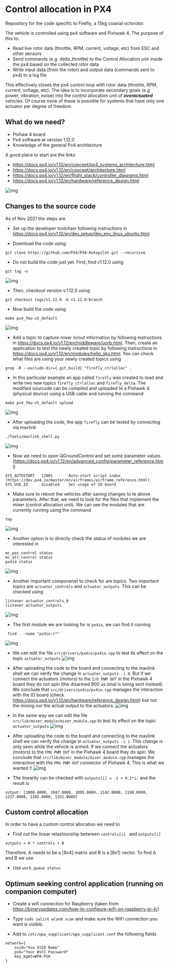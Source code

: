 # Control allocation in PX4

Repository for the code specific to Firefly, a 15kg coaxial octorotor.

The vehicle is controlled using px4 software and Pixhawk 4. The purpose
of this to:
- Read live rotor data (throttle, RPM, current, voltage, etc) from ESC
  and other sensors
- Send commands (e.g. delta_throttle) to the Control Allocation unit
  inside the px4 based on the collected rotor data
- Write input data (from the rotor) and output data (commands sent to px4)
  to a log file

This effectively closes the px4 control loop with rotor data (throttle,
RPM, current, voltage, etc). The idea is to incorporate secondary goals
(e.g power, vibration, noise) into the control allocation unit of
***overactuated*** vehicles. Of course none of these is possible for systems
that have only one actuator per degree of freedom.

## What do we need?
- Pixhaw 4 board
- Px4 software at version 1.12.0
- Knowledge of the general Px4 architecture

A good place to start are the links

- https://docs.px4.io/v1.12/en/concept/px4_systems_architecture.html
- https://docs.px4.io/v1.12/en/concept/architecture.html
- https://docs.px4.io/v1.12/en/flight_stack/controller_diagrams.html
- https://docs.px4.io/v1.12/en/hardware/reference_design.html

![img](readme_img/px4_architecture_crop.png)

## Changes to the source code

As of Nov 2021 the steps are

- Set up the developer toolchain following instructions in https://docs.px4.io/v1.12/en/dev_setup/dev_env_linux_ubuntu.html

- Download the code using
```
git clone https://github.com/PX4/PX4-Autopilot.git --recursive
```

- Do not build the code just yet. First, find v1.12.0 using
```
git tag -n
```
![img](readme_img/git_tags.png)

- Then, checkout version v.1.12.0 using
```
git checkout tags/v1.12.0 -b v1.12.0-branch
```

- Now build the code using
```
make px4_fmu-v5_default
```
![img](readme_img/make_success.png)

- Add a topic to capture mixer in/out information by following instructions in https://docs.px4.io/v1.12/en/middleware/uorb.html. Then, create an application to test the newly created topic by following instructions in https://docs.px4.io/v1.12/en/modules/hello_sky.html.  You can check what files are using your newly created topics using
```
grep -R --exclude-dir={.git,build} "firefly_ctrlalloc" .
```

- In this particular example an app called ```firefly``` was created to read and write two new topics ```firefly_ctrlalloc``` and ```firefly_delta```. The modified sourcode can be compiled and uploaded to a Pixhawk 4 (physical device) using a USB cable and running the command
```
make px4_fmu-v5_default upload
```
![img](readme_img/make_upload.png)

- After uploaidng the code, the app ```firefly``` can be tested by connecting via mavlink
```
./Tools/mavlink_shell.py
```
![img](readme_img/nsh_terminal_firefly.png)

- Now we need to open QGroundControl and set some parameter values (https://docs.px4.io/v1.12/en/advanced_config/parameter_reference.html)
```
SYS_AUTOSTART   12001       Auto-start script index (https://dev.px4.io/master/en/airframes/airframe_reference.html)
SYS_USE_IO      disabled    Set usage of IO board
```

- Make sure to reboot the vehicles after saving changes to te above parameters. After that, we need to look for the files that implement the mixer (control allocation unit). We can see the modules that are currently running using the command
```
top
```
![img](readme_img/nsh_top_cmd.png)

- Another option is to directly check the status of modules we are interested in
```
mc_pos_control status
mc_att_control status
px4io status
```
![img](readme_img/nsh_module_status.png)

- Another important componenet to check for are topics. Two important topics are ```actuator_controls``` and ```actuator_outputs```. This can be checked using
```
listener actuator_controls_0
listener actuator_outputs
```
![img](readme_img/nsh_actuator_topics.png)

- The first module we are looking for is ```px4io```, we can find it running
```
 find . -name "px4io.c*"
```
![img](readme_img/find_px4io.png)

- We can edit the file ```src/drivers/px4io/px4io.cpp``` to test its effect on the topic ```actuator_outputs```
![img](readme_img/code_edit_drivers_px4io.png)

- After uploading the code to the board and connecting to the mavlink shell we can verify the change in ```actuator_outputs -i 0```. But if we connect the actuators (motors) to the ```I/O PWM OUT``` in the Pixhawk 4 board they do not spin (the disarmed 900 us sinal is being sent instead). We conclude that ```src/drivers/px4io/px4io.cpp``` manages the interaction with the IO board (check https://docs.px4.io/v1.12/en/hardware/reference_design.html) but not the mixing nor the actual output to the actuators.
![img](readme_img/code_edit_drivers_px4io_nsh.png)

- In the same way we can edit the file ```src/lib/mixer_module/mixer_module.cpp``` to test its effect on the topic ```actuator_outputs```
![img](readme_img/code_edit_lib_mixer_module.png)

- After uploading the code to the board and connecting to the mavlink shell we can verify the change in ```actuator_outputs -i 1```. This change is only seen while the vehicle is armed. If we connect the actuators (motors) to the ```FMU PWM OUT``` in the Pixhawk 4 board they do spin. We conclude that ```src/lib/mixer_module/mixer_module.cpp``` manages the interaction with the ```FMU PWM OUT``` connector of Pixhawk 4. This is what we wanted !!
![img](readme_img/code_edit_lib_mixer_module_nsh.png)

- The linearity can be checked with ```outputs[i] = -1 + 0.1*i;``` and the result is
```
output: [1000.0000, 1047.0000, 1095.0000, 1142.0000, 1190.0000, 1237.0000, 1285.0000, 1332.0000]
```

## Custom control allocation

In order to have a custom control allocation we need to

- Find out the linear relashionship betwwen ```controls[i] ``` and ```outputs[i] ```
```
outputs = A * controls + B
```
Therefore, A needs to be a [8x4] matrix and B is a [8x1] vector. To find A and B we use

- Use ```work_queue status ```

## Optimum seeking control application (running on companion computer)

- Create a wifi connection for Raspberry (taken from https://binaryupdates.com/how-to-configure-wifi-on-raspberry-pi-4/)

- Type ```sudo iwlist wlan0 scan``` and make sure the WiFi connection you want is visible.

- Add to ```/etc/wpa_supplicant/wpa_supplicant.conf``` the following fields
```
network={
    ssid="You SSID Name"
    psk="Your WiFI Password"
    key_mgmt=WPA-PSK
}
```



